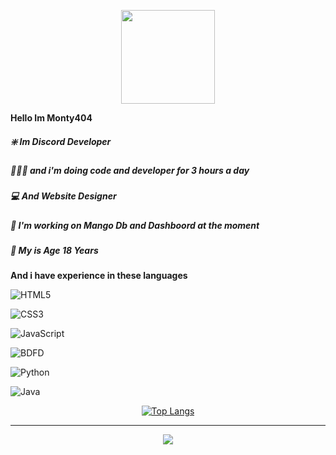 <p align="center"> 
  <img src="https://cdn.discordapp.com/avatars/754912714727358504/250246837da7b41f0e22e40527ed1565.png?size=2048" width="150" />
</p>

**Hello Im __Monty404__**

<h5 align="left"><b>❇️ Im Discord Developer</b></h3>
<h5 align="left"><b>🧑🏻‍💻 and i'm doing code and developer for 3 hours a day</b></h3>
<h5 align="left"><b>💻 And Website Designer</b></h3>
<h5 align="left"><b>🔰 I'm working on Mango Db and Dashboord at the moment</b></h3>
<h5 align="left"><b>👤 My is Age 18 Years</b></h3>

**And i have experience in these languages**

![HTML5](https://img.shields.io/badge/-HTML5-000000?style=flat&logo=html5&logoColor=ffffff&labelColor=E34F26)

![CSS3](https://img.shields.io/badge/-CSS3-000000?style=flat&logo=css3&logoColor=ffffff&labelColor=1572B6) 

![JavaScript](https://img.shields.io/badge/-JavaScript-000000?style=flat&logo=javascript)

![BDFD](https://img.shields.io/badge/-BDFD-000000?style=flat&logo=BDFD)

![Python](https://img.shields.io/badge/-Python-000000?style=flat&logo=Python)

![Java](https://img.shields.io/badge/-Java-000000?style=flat&logo=java)

<div align="center">
<p><a href="https://github.com/Monty4O4"><img src="https://github-readme-stats.vercel.app/api/top-langs/?username=Monty4O4&amp;layout=compact" alt="Top Langs"></a></p></div> 

<hr>
<p align="center"> 
<img src="https://svgshare.com/getbyhash/sha1-LHiWlhFDwXbNWTl0arAFCT37jkY=">
 </p>












 
